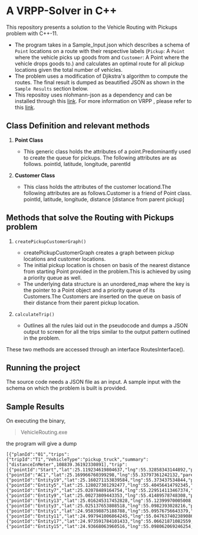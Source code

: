 # A VRPP-Solver in C++
This repository presents a solution to the Vehicle Routing with Pickups 
problem with C++-11. 
- The program takes in a Sample_Input.json which describes a schema of `Point` locations on a route with their respective labels (`Pickup`: A `Point` where the vehicle   picks up goods from and `Customer`: A Point where the vehicle drops goods to.) and calculates an optimal route for all pickup locations given the total number of       vehicles. 
- The problem uses a modification of Djikstra's algorithm to compute the routes. The final result is dumped as beautified JSON as shown in the `Sample Results` section 
  below.
- This repositoy uses nlohmann-json as a dependency and can be installed through this [link](https://github.com/nlohmann/json).
For more information on VRPP , please refer to this [link](https://core.ac.uk/download/19477982.pdf).

## Class Definition and relevant methods

1. **Point Class** 
   - This generic class holds the attributes of a point.Predominantly used
     to create the queue for pickups. The following attributes are as follows.
     pointId,
     latitude,
     longitude,
     parentId
     
1. **Customer Class**
   - This class holds the attributes of the customer locationd.The following attributes 
     are as follows.Customer is a friend of Point class.
     pointId,
     latitude,
     longitude,
     distance [distance from parent pickup]

## Methods that solve the Routing with Pickups problem 

1.  `createPickupCustomerGraph()`
    - createPickupCustomerGraph creates a graph between pickup locations and customer locations. 
    - The initial pickup location is chosen on basis of the nearest distance from starting Point provided 
      in the problem.This is achieved by using a priority queue as well.
    - The underlying data structure is an unordered_map where the key is the pointer to a Point object 
      and a priority queue of its Customers.The Customers are inserted on the queue on basis of 
      their distance from their parent pickup location.

2.  `calculateTrip()`
    - Outlines all the rules laid out in the pseudocode and dumps a JSON output to screen for all the 
      trips similar to the output pattern outlined in the problem. 

These two methods are accessed through an interface RoutesInterface().

## Running the project

The source code needs a JSON file as an input. A sample input with the schema on which the problem is built is provided.

## Sample Results

On executing the binary, 
> VehicleRouting.exe 

the program will give a dump  
```
[{"planId":"01","trips":{"tripId":"T1","VehicleType":"pickup_truck","summary":["distanceInMeter",108839.36192330891],"trip":[{"pointId":"Start","lat":25.119234619804637,"lng":55.32858343144892,"parentPointId":""},{"pointId":"AC1","lat":25.169966760399298,"lng":55.33797361242132,"parentPointId":""},{"pointId":"Entity19","lat":25.160271153839584,"lng":55.373437534844,"parentPointId":"AC1"},{"pointId":"Entity5","lat":25.128027301292477,"lng":55.40456414792345,"parentPointId":"AC1"},{"pointId":"Entity7","lat":25.02078489164754,"lng":55.229514113467374,"parentPointId":"AC1"},{"pointId":"Entity9","lat":25.00273809443353,"lng":55.41489578748308,"parentPointId":"AC1"},{"pointId":"Entity13","lat":25.016245317452828,"lng":55.12399970005008,"parentPointId":"AC1"},{"pointId":"Entity3","lat":25.025137653808518,"lng":55.0982393028216,"parentPointId":"AC1"},{"pointId":"Entity1","lat":24.958398875188788,"lng":55.09576756643379,"parentPointId":"AC1"},{"pointId":"Entity11","lat":24.997941006864245,"lng":55.047637402389086,"parentPointId":"AC1"},{"pointId":"Entity17","lat":24.973591784101433,"lng":55.06621871082559,"parentPointId":"AC1"},{"pointId":"Entity15","lat":24.93668063960516,"lng":55.098062069246254,"parentPointId":"AC1"}]}}]
```


